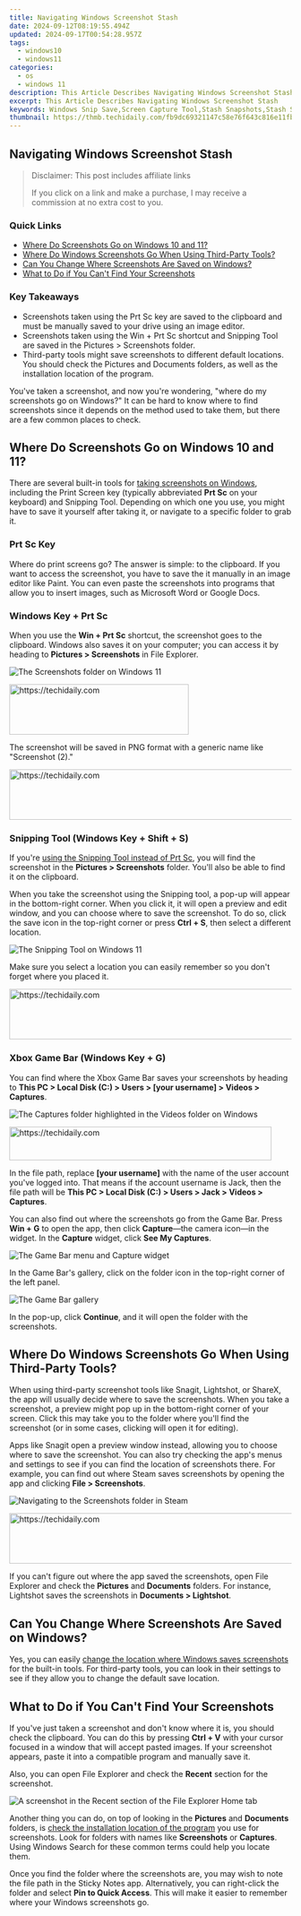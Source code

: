 ```yaml
---
title: Navigating Windows Screenshot Stash
date: 2024-09-12T08:19:55.494Z
updated: 2024-09-17T00:54:28.957Z
tags:
  - windows10
  - windows11
categories:
  - os
  - windows 11
description: This Article Describes Navigating Windows Screenshot Stash
excerpt: This Article Describes Navigating Windows Screenshot Stash
keywords: Windows Snip Save,Screen Capture Tool,Stash Snapshots,Stash Shot Storage,Quick Screenshot Access,File Snap Library,Desktop Image Saver
thumbnail: https://thmb.techidaily.com/fb9dc69321147c58e76f643c816e11fbbc732b6fd56c746767b53b83551e6f78.jpg
---
```


## Navigating Windows Screenshot Stash

>  Disclaimer: This post includes affiliate links
>
>  If you click on a link and make a purchase, I may receive a commission at no extra cost to you.
>

### Quick Links

* [Where Do Screenshots Go on Windows 10 and 11?](#where-do-screenshots-go-on-windows-10-and-11)
* [Where Do Windows Screenshots Go When Using Third-Party Tools?](#where-do-windows-screenshots-go-when-using-third-party-tools)
* [Can You Change Where Screenshots Are Saved on Windows?](#can-you-change-where-screenshots-are-saved-on-windows)
* [What to Do if You Can't Find Your Screenshots](#what-to-do-if-you-can-39-t-find-your-screenshots)

### Key Takeaways

* Screenshots taken using the Prt Sc key are saved to the clipboard and must be manually saved to your drive using an image editor.
* Screenshots taken using the Win + Prt Sc shortcut and Snipping Tool are saved in the Pictures > Screenshots folder.
* Third-party tools might save screenshots to different default locations. You should check the Pictures and Documents folders, as well as the installation location of the program.

 You've taken a screenshot, and now you're wondering, "where do my screenshots go on Windows?" It can be hard to know where to find screenshots since it depends on the method used to take them, but there are a few common places to check.

## Where Do Screenshots Go on Windows 10 and 11?

 There are several built-in tools for [taking screenshots on Windows](https://www.makeuseof.com/take-screenshot-windows-11/), including the Print Screen key (typically abbreviated **Prt Sc** on your keyboard) and Snipping Tool. Depending on which one you use, you might have to save it yourself after taking it, or navigate to a specific folder to grab it.

### Prt Sc Key

 Where do print screens go? The answer is simple: to the clipboard. If you want to access the screenshot, you have to save the it manually in an image editor like Paint. You can even paste the screenshots into programs that allow you to insert images, such as Microsoft Word or Google Docs.

### Windows Key + Prt Sc

 When you use the **Win + Prt Sc** shortcut, the screenshot goes to the clipboard. Windows also saves it on your computer; you can access it by heading to **Pictures > Screenshots** in File Explorer.

![The Screenshots folder on Windows 11](https://static1.makeuseofimages.com/wordpress/wp-content/uploads/2024/02/screenshots-folder-windows.jpg)

<!-- affiliate ads begin -->
<a href="https://wigfever.sjv.io/c/5597632/2014848/22899" target="_top" id="2014848">
  <img src="//a.impactradius-go.com/display-ad/22899-2014848" border="0" alt="https://techidaily.com" width="320" height="90"/>
</a>
<img height="0" width="0" src="https://wigfever.sjv.io/i/5597632/2014848/22899" style="position:absolute;visibility:hidden;" border="0" />
<!-- affiliate ads end -->

 The screenshot will be saved in PNG format with a generic name like "Screenshot (2)."

<!-- affiliate ads begin -->
<a href="https://appsumo.8odi.net/c/5597632/2130887/7443" target="_top" id="2130887">
  <img src="//a.impactradius-go.com/display-ad/7443-2130887" border="0" alt="https://techidaily.com" width="728" height="90"/>
</a>
<img height="0" width="0" src="https://appsumo.8odi.net/i/5597632/2130887/7443" style="position:absolute;visibility:hidden;" border="0" />
<!-- affiliate ads end -->

### Snipping Tool (Windows Key + Shift + S)

 If you're [using the Snipping Tool instead of Prt Sc](https://www.makeuseof.com/snipping-tool-vs-printscreen-windows/), you will find the screenshot in the **Pictures > Screenshots** folder. You'll also be able to find it on the clipboard.

 When you take the screenshot using the Snipping tool, a pop-up will appear in the bottom-right corner. When you click it, it will open a preview and edit window, and you can choose where to save the screenshot. To do so, click the save icon in the top-right corner or press **Ctrl + S**, then select a different location.

![The Snipping Tool on Windows 11](https://static1.makeuseofimages.com/wordpress/wp-content/uploads/2024/02/snipping-tool-windows-11.jpg)

 Make sure you select a location you can easily remember so you don't forget where you placed it.

<!-- affiliate ads begin -->
<a href="https://ephamedtechinc.pxf.io/c/5597632/2137205/26400" target="_top" id="2137205">
  <img src="//a.impactradius-go.com/display-ad/26400-2137205" border="0" alt="https://techidaily.com" width="728" height="90"/>
</a>
<img height="0" width="0" src="https://ephamedtechinc.pxf.io/i/5597632/2137205/26400" style="position:absolute;visibility:hidden;" border="0" />
<!-- affiliate ads end -->

### Xbox Game Bar (Windows Key + G)

 You can find where the Xbox Game Bar saves your screenshots by heading to **This PC > Local Disk (C:) > Users > \[your username\] > Videos > Captures**.

![The Captures folder highlighted in the Videos folder on Windows](https://static1.makeuseofimages.com/wordpress/wp-content/uploads/2024/02/captures-folder-windows.jpg)

<!-- affiliate ads begin -->
<a href="https://aligracehair.sjv.io/c/5597632/2115950/19272" target="_top" id="2115950">
  <img src="//a.impactradius-go.com/display-ad/19272-2115950" border="0" alt="https://techidaily.com" width="468" height="60"/>
</a>
<img height="0" width="0" src="https://aligracehair.sjv.io/i/5597632/2115950/19272" style="position:absolute;visibility:hidden;" border="0" />
<!-- affiliate ads end -->

 In the file path, replace **\[your username\]** with the name of the user account you've logged into. That means if the account username is Jack, then the file path will be **This PC > Local Disk (C:) > Users > Jack > Videos > Captures**.

 You can also find out where the screenshots go from the Game Bar. Press **Win + G** to open the app, then click **Capture**—the camera icon—in the widget. In the **Capture** widget, click **See My Captures**.

![The Game Bar menu and Capture widget](https://static1.makeuseofimages.com/wordpress/wp-content/uploads/2024/02/game-bar-widgets-windows.jpg)

 In the Game Bar's gallery, click on the folder icon in the top-right corner of the left panel.

![The Game Bar gallery](https://static1.makeuseofimages.com/wordpress/wp-content/uploads/2024/02/gallery-game-bar-windows.jpg)

 In the pop-up, click **Continue**, and it will open the folder with the screenshots.

## Where Do Windows Screenshots Go When Using Third-Party Tools?

 When using third-party screenshot tools like Snagit, Lightshot, or ShareX, the app will usually decide where to save the screenshots. When you take a screenshot, a preview might pop up in the bottom-right corner of your screen. Click this may take you to the folder where you'll find the screenshot (or in some cases, clicking will open it for editing).

 Apps like Snagit open a preview window instead, allowing you to choose where to save the screenshot. You can also try checking the app's menus and settings to see if you can find the location of screenshots there. For example, you can find out where Steam saves screenshots by opening the app and clicking **File > Screenshots**.

![Navigating to the Screenshots folder in Steam](https://static1.makeuseofimages.com/wordpress/wp-content/uploads/2024/02/steam-view-screenshots.jpg)

<!-- affiliate ads begin -->
<a href="https://appsumo.8odi.net/c/5597632/2118312/7443" target="_top" id="2118312">
  <img src="//a.impactradius-go.com/display-ad/7443-2118312" border="0" alt="https://techidaily.com" width="728" height="90"/>
</a>
<img height="0" width="0" src="https://appsumo.8odi.net/i/5597632/2118312/7443" style="position:absolute;visibility:hidden;" border="0" />
<!-- affiliate ads end -->

 If you can't figure out where the app saved the screenshots, open File Explorer and check the **Pictures** and **Documents** folders. For instance, Lightshot saves the screenshots in **Documents > Lightshot**.

## Can You Change Where Screenshots Are Saved on Windows?

 Yes, you can easily [change the location where Windows saves screenshots](https://www.makeuseof.com/windows-11-screenshot-location-change/) for the built-in tools. For third-party tools, you can look in their settings to see if they allow you to change the default save location.

## What to Do if You Can't Find Your Screenshots

 If you've just taken a screenshot and don't know where it is, you should check the clipboard. You can do this by pressing **Ctrl + V** with your cursor focused in a window that will accept pasted images. If your screenshot appears, paste it into a compatible program and manually save it.

 Also, you can open File Explorer and check the **Recent** section for the screenshot.

![A screenshot in the Recent section of the File Explorer Home tab](https://static1.makeuseofimages.com/wordpress/wp-content/uploads/2024/02/file-explorer-home-recent.jpg)

 Another thing you can do, on top of looking in the **Pictures** and **Documents** folders, is [check the installation location of the program](https://www.makeuseof.com/windows-ways-to-find-programs-install-location/) you use for screenshots. Look for folders with names like **Screenshots** or **Captures**. Using Windows Search for these common terms could help you locate them.

 Once you find the folder where the screenshots are, you may wish to note the file path in the Sticky Notes app. Alternatively, you can right-click the folder and select **Pin to Quick Access**. This will make it easier to remember where your Windows screenshots go.



<ins class="adsbygoogle"
      style="display:block"
      data-ad-client="ca-pub-7571918770474297"
      data-ad-slot="8358498916"
      data-ad-format="auto"
      data-full-width-responsive="true"></ins>
    